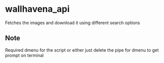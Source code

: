 # wallhavena_api
Fetches the images and download it using different search options
## Note
Required dmenu for the script or either just delete the pipe for dmenu to get prompt on terminal

